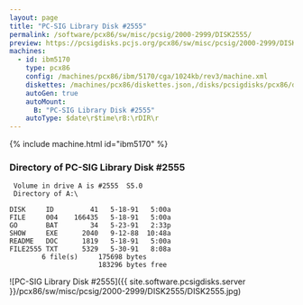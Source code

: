 ```yaml
---
layout: page
title: "PC-SIG Library Disk #2555"
permalink: /software/pcx86/sw/misc/pcsig/2000-2999/DISK2555/
preview: https://pcsigdisks.pcjs.org/pcx86/sw/misc/pcsig/2000-2999/DISK2555/DISK2555.jpg
machines:
  - id: ibm5170
    type: pcx86
    config: /machines/pcx86/ibm/5170/cga/1024kb/rev3/machine.xml
    diskettes: /machines/pcx86/diskettes.json,/disks/pcsigdisks/pcx86/diskettes.json
    autoGen: true
    autoMount:
      B: "PC-SIG Library Disk #2555"
    autoType: $date\r$time\rB:\rDIR\r
---
```


{% include machine.html id="ibm5170" %}

### Directory of PC-SIG Library Disk #2555

     Volume in drive A is #2555  S5.0
     Directory of A:\

    DISK     ID         41   5-18-91   5:00a
    FILE     004    166435   5-18-91   5:00a
    GO       BAT        34   5-23-91   2:33p
    SHOW     EXE      2040   9-12-88  10:48a
    README   DOC      1819   5-18-91   5:00a
    FILE2555 TXT      5329   5-30-91   8:08a
            6 file(s)     175698 bytes
                          183296 bytes free

![PC-SIG Library Disk #2555]({{ site.software.pcsigdisks.server }}/pcx86/sw/misc/pcsig/2000-2999/DISK2555/DISK2555.jpg)
